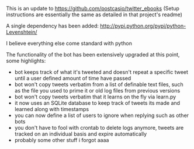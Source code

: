 This is an update to https://github.com/postcasio/twitter_ebooks (Setup instructions are essentially the same as detailed in that project's readme)

A single dependency has been added: http://pypi.python.org/pypi/python-Levenshtein/

I believe everything else come standard with python

The functionality of the bot has been extensively upgraded at this point, some highlights:

* bot keeps track of what it's tweeted and doesn't repeat a specific tweet until a user defined amount of time have passed
* bot won't copy tweets verbatim from a list of definable text files, such as the file you used to prime it or old log files from previous versions
* bot won't copy tweets verbatim that it learns on the fly via learn.py
* it now uses an SQLite database to keep track of tweets its made and learned along with timestamps
* you can now define a list of users to ignore when replying such as other bots
* you don't have to fool with crontab to delete logs anymore, tweets are tracked on an individual basis and expire automatically
* probably some other stuff i forgot aaaa
